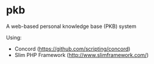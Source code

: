 # pkb
A web-based personal knowledge base (PKB) system

Using:
- Concord (https://github.com/scripting/concord)
- Slim PHP Framework (http://www.slimframework.com/)
